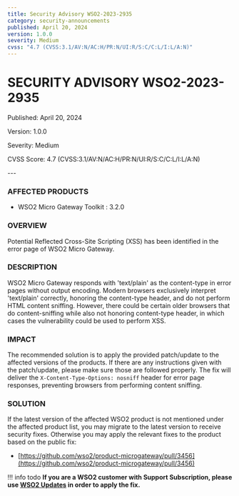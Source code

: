```yaml
---
title: Security Advisory WSO2-2023-2935
category: security-announcements
published: April 20, 2024
version: 1.0.0
severity: Medium
cvss: "4.7 (CVSS:3.1/AV:N/AC:H/PR:N/UI:R/S:C/C:L/I:L/A:N)"
---
```


# SECURITY ADVISORY WSO2-2023-2935

<p class="doc-info">Published: April 20, 2024</p>
<p class="doc-info">Version: 1.0.0</p>
<p class="doc-info">Severity: Medium</p>
<p class="doc-info">CVSS Score: 4.7 (CVSS:3.1/AV:N/AC:H/PR:N/UI:R/S:C/C:L/I:L/A:N)</p>
---

### AFFECTED PRODUCTS
* WSO2 Micro Gateway Toolkit : 3.2.0


### OVERVIEW
Potential Reflected Cross-Site Scripting (XSS) has been identified in the error page of WSO2 Micro Gateway.


### DESCRIPTION
WSO2 Micro Gateway responds with 'text/plain' as the content-type in error pages without output encoding. Modern browsers exclusively interpret 'text/plain' correctly, honoring the content-type header, and do not perform HTML content sniffing. However, there could be certain older browsers that do content-sniffing while also not honoring content-type header, in which cases the vulnerability could be used to perform XSS.


### IMPACT
The recommended solution is to apply the provided patch/update to the affected versions of the products. If there are any instructions given with the patch/update, please make sure those are followed properly. The fix will deliver the `X-Content-Type-Options: nosniff` header for error page responses, preventing browsers from performing content sniffing.


### SOLUTION
If the latest version of the affected WSO2 product is not mentioned under the affected product list, you may migrate to the latest version to receive security fixes. Otherwise you may apply the relevant fixes to the product based on the public fix: 

* [https://github.com/wso2/product-microgateway/pull/3456](https://github.com/wso2/product-microgateway/pull/3456)


!!! info todo
    **If you are a WSO2 customer with Support Subscription, please use [WSO2 Updates](https://wso2.com/updates/) in order to apply the fix.**

